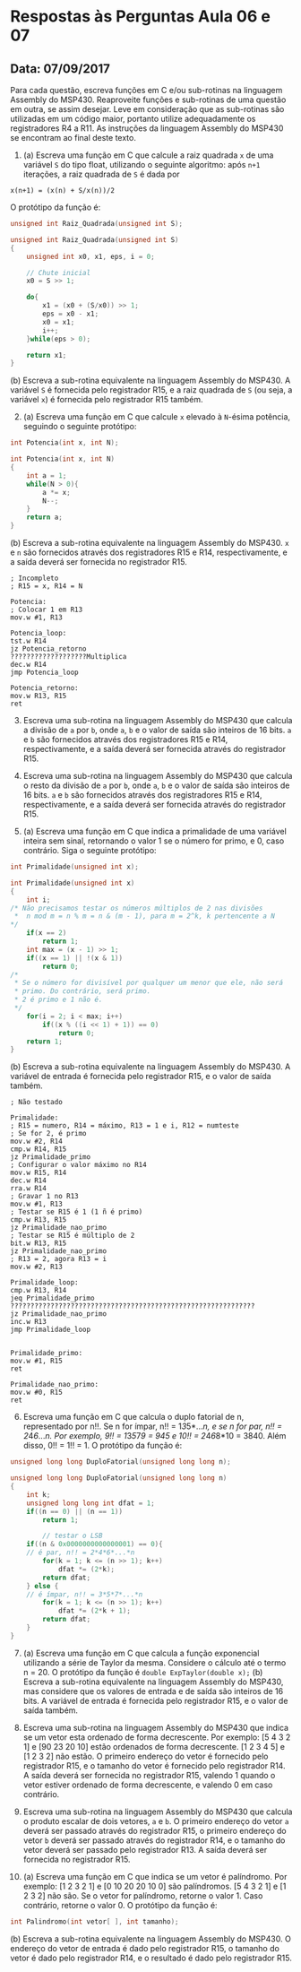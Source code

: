 # Respostas às Perguntas Aula 06 e 07
## Data: 07/09/2017
Para cada questão, escreva funções em C e/ou sub-rotinas na linguagem Assembly do MSP430. Reaproveite funções e sub-rotinas de uma questão em outra, se assim desejar. Leve em consideração que as sub-rotinas são utilizadas em um código maior, portanto utilize adequadamente os registradores R4 a R11. As instruções da linguagem Assembly do MSP430 se encontram ao final deste texto.

1. (a) Escreva uma função em C que calcule a raiz quadrada `x` de uma variável `S` do tipo float, utilizando o seguinte algoritmo: após `n+1` iterações, a raiz quadrada de `S` é dada por

```
x(n+1) = (x(n) + S/x(n))/2
```

O protótipo da função é:

```C
unsigned int Raiz_Quadrada(unsigned int S);
```

```C
unsigned int Raiz_Quadrada(unsigned int S)
{
	unsigned int x0, x1, eps, i = 0;

    // Chute inicial
	x0 = S >> 1;

	do{
		x1 = (x0 + (S/x0)) >> 1;
		eps = x0 - x1;
		x0 = x1;
		i++;
	}while(eps > 0);

	return x1;
}
```

(b) Escreva a sub-rotina equivalente na linguagem Assembly do MSP430. A variável `S` é fornecida pelo registrador R15, e a raiz quadrada de `S` (ou seja, a variável `x`) é fornecida pelo registrador R15 também.

2. (a) Escreva uma função em C que calcule `x` elevado à `N`-ésima potência, seguindo o seguinte protótipo: 

```C
int Potencia(int x, int N);
```

```C
int Potencia(int x, int N)
{
	int a = 1;
	while(N > 0){
		a *= x;
		N--;
	}
	return a;
}
```

(b) Escreva a sub-rotina equivalente na linguagem Assembly do MSP430. `x` e `n` são fornecidos através dos registradores R15 e R14, respectivamente, e a saída deverá ser fornecida no registrador R15.

```
; Incompleto
; R15 = x, R14 = N

Potencia:
; Colocar 1 em R13
mov.w #1, R13

Potencia_loop:
tst.w R14
jz Potencia_retorno
???????????????????Multiplica
dec.w R14
jmp Potencia_loop

Potencia_retorno:
mov.w R13, R15
ret
```

3. Escreva uma sub-rotina na linguagem Assembly do MSP430 que calcula a divisão de `a` por `b`, onde `a`, `b` e o valor de saída são inteiros de 16 bits. `a` e `b` são fornecidos através dos registradores R15 e R14, respectivamente, e a saída deverá ser fornecida através do registrador R15.

4. Escreva uma sub-rotina na linguagem Assembly do MSP430 que calcula o resto da divisão de `a` por `b`, onde `a`, `b` e o valor de saída são inteiros de 16 bits. `a` e `b` são fornecidos através dos registradores R15 e R14, respectivamente, e a saída deverá ser fornecida através do registrador R15.

5. (a) Escreva uma função em C que indica a primalidade de uma variável inteira sem sinal, retornando o valor 1 se o número for primo, e 0, caso contrário. Siga o seguinte protótipo:

```C
int Primalidade(unsigned int x);
```

```C
int Primalidade(unsigned int x)
{
	int i;
/* Não precisamos testar os números múltiplos de 2 nas divisões
 *  n mod m = n % m = n & (m - 1), para m = 2^k, k pertencente a N
*/
	if(x == 2)
		return 1;
	int max = (x - 1) >> 1;
	if((x == 1) || !(x & 1))
		return 0;
/* 
 * Se o número for divisível por qualquer um menor que ele, não será
 * primo. Do contrário, será primo.
 * 2 é primo e 1 não é.
 */
	for(i = 2; i < max; i++)
		if((x % ((i << 1) + 1)) == 0)
			return 0;
	return 1;
}
```

(b) Escreva a sub-rotina equivalente na linguagem Assembly do MSP430. A variável de entrada é fornecida pelo registrador R15, e o valor de saída também.

```
; Não testado

Primalidade:
; R15 = numero, R14 = máximo, R13 = 1 e i, R12 = numteste
; Se for 2, é primo
mov.w #2, R14
cmp.w R14, R15
jz Primalidade_primo
; Configurar o valor máximo no R14
mov.w R15, R14
dec.w R14
rra.w R14
; Gravar 1 no R13
mov.w #1, R13
; Testar se R15 é 1 (1 ñ é primo)
cmp.w R13, R15
jz Primalidade_nao_primo
; Testar se R15 é múltiplo de 2
bit.w R13, R15
jz Primalidade_nao_primo
; R13 = 2, agora R13 = i
mov.w #2, R13

Primalidade_loop:
cmp.w R13, R14
jeq Primalidade_primo
?????????????????????????????????????????????????????????????
jz Primalidade_nao_primo
inc.w R13
jmp Primalidade_loop


Primalidade_primo:
mov.w #1, R15
ret

Primalidade_nao_primo:
mov.w #0, R15
ret
```

6. Escreva uma função em C que calcula o duplo fatorial de n, representado por n!!. Se n for ímpar, n!! = 1*3*5*...*n, e se n for par, n!! = 2*4*6*...*n. Por exemplo, 9!! = 1*3*5*7*9 = 945 e 10!! = 2*4*6*8*10 = 3840. Além disso, 0!! = 1!! = 1.
O protótipo da função é:

```C
unsigned long long DuploFatorial(unsigned long long n);
```

```C
unsigned long long DuploFatorial(unsigned long long n)
{
	int k;
	unsigned long long int dfat = 1;
	if((n == 0) || (n == 1))
		return 1;

        // testar o LSB
	if((n & 0x0000000000000001) == 0){
	// é par, n!! = 2*4*6*...*n
		for(k = 1; k <= (n >> 1); k++)
			dfat *= (2*k);
		return dfat;
	} else {
	// é ímpar, n!! = 3*5*7*...*n
		for(k = 1; k <= (n >> 1); k++)
			dfat *= (2*k + 1);
		return dfat;
	}
}
```

7. (a) Escreva uma função em C que calcula a função exponencial utilizando a série de Taylor da mesma. Considere o cálculo até o termo n = 20. O protótipo da função é `double ExpTaylor(double x);`
(b) Escreva a sub-rotina equivalente na linguagem Assembly do MSP430, mas considere que os valores de entrada e de saída são inteiros de 16 bits. A variável de entrada é fornecida pelo registrador R15, e o valor de saída também.

8. Escreva uma sub-rotina na linguagem Assembly do MSP430 que indica se um vetor esta ordenado de forma decrescente. Por exemplo:
[5 4 3 2 1] e [90 23 20 10] estão ordenados de forma decrescente.
[1 2 3 4 5] e [1 2 3 2] não estão.
O primeiro endereço do vetor é fornecido pelo registrador R15, e o tamanho do vetor é fornecido pelo registrador R14. A saída deverá ser fornecida no registrador R15, valendo 1 quando o vetor estiver ordenado de forma decrescente, e valendo 0 em caso contrário.

9. Escreva uma sub-rotina na linguagem Assembly do MSP430 que calcula o produto escalar de dois vetores, `a` e `b`. O primeiro endereço do vetor `a` deverá ser passado através do registrador R15, o primeiro endereço do vetor `b` deverá ser passado através do registrador R14, e o tamanho do vetor deverá ser passado pelo registrador R13. A saída deverá ser fornecida no registrador R15.

10. (a) Escreva uma função em C que indica se um vetor é palíndromo. Por exemplo:
	[1 2 3 2 1] e [0 10 20 20 10 0] são palíndromos.
	[5 4 3 2 1] e [1 2 3 2] não são.
Se o vetor for palíndromo, retorne o valor 1. Caso contrário, retorne o valor 0. O protótipo da função é:

```C
int Palindromo(int vetor[ ], int tamanho);
```

(b) Escreva a sub-rotina equivalente na linguagem Assembly do MSP430. O endereço do vetor de entrada é dado pelo registrador R15, o tamanho do vetor é dado pelo registrador R14, e o resultado é dado pelo registrador R15.